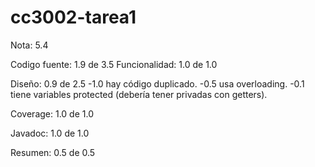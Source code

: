 # cc3002-tarea1

Nota: 5.4

Codigo fuente: 1.9 de 3.5
  Funcionalidad: 1.0 de 1.0

  Diseño: 0.9 de 2.5
  -1.0 hay código duplicado.
  -0.5 usa overloading.
  -0.1 tiene variables protected (debería tener privadas con getters).


Coverage: 1.0 de 1.0

Javadoc: 1.0 de 1.0

Resumen: 0.5 de 0.5
